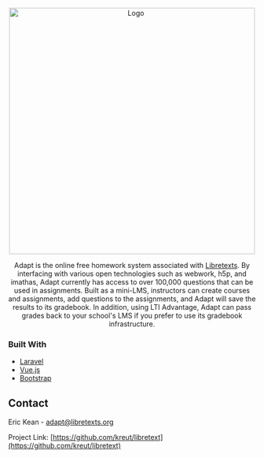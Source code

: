 <div id="top"></div>
<!--
*** Thanks for checking out the Best-README-Template. If you have a suggestion
*** that would make this better, please fork the repo and create a pull request
*** or simply open an issue with the tag "enhancement".
*** Don't forget to give the project a star!
*** Thanks again! Now go create something AMAZING! :D
-->





<!-- PROJECT LOGO -->
<br />
<div align="center">
  <a href="https://adapt.libretexts.org">
    <img src="https://cdn.libretexts.net/Logos/adapt_full.png" alt="Logo" width="500">
  </a>

  <p align="center">
   Adapt is the online free homework system associated with <a href="https://libretexts.org/">Libretexts</a>. By interfacing with various open technologies such as webwork, h5p, and imathas, Adapt currently has access to over 100,000 questions that can be used in assignments.  Built as a mini-LMS, instructors can create courses and assignments, add questions to the assignments, and Adapt will save the results to its gradebook.  In addition, using LTI Advantage, Adapt can pass grades back to your school's LMS if you prefer to use its gradebook infrastructure.
</div>


### Built With

* [Laravel](https://laravel.com)
* [Vue.js](https://vuejs.org/)
* [Bootstrap](https://getbootstrap.com)


<!-- CONTACT -->
## Contact

Eric Kean -   adapt@libretexts.org

Project Link: [https://github.com/kreut/libretext](https://github.com/kreut/libretext)

